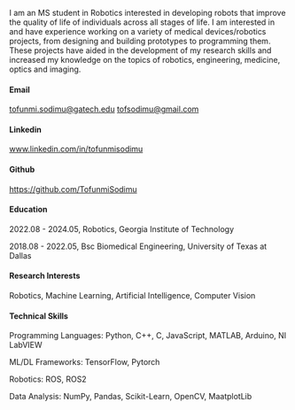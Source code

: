 
I am an MS student in Robotics interested in developing robots that improve the quality of life of individuals across all stages of life. I am interested in and have experience working on a variety of medical devices/robotics projects, from designing and building prototypes to programming them. These projects have aided in the development of my research skills and increased my knowledge on the topics of robotics, engineering, medicine, optics and imaging.

#### Email
tofunmi.sodimu@gatech.edu
tofsodimu@gmail.com

#### Linkedin
www.linkedin.com/in/tofunmisodimu

#### Github
https://github.com/TofunmiSodimu

#### Education
2022.08 - 2024.05, Robotics, Georgia Institute of Technology

2018.08 - 2022.05, Bsc Biomedical Engineering, University of Texas at Dallas

#### Research Interests
Robotics, Machine Learning, Artificial Intelligence, Computer Vision

#### Technical Skills
Programming Languages: Python, C++, C, JavaScript, MATLAB, Arduino, NI LabVIEW  

ML/DL Frameworks: TensorFlow, Pytorch  

Robotics: ROS, ROS2

Data Analysis: NumPy, Pandas, Scikit-Learn, OpenCV, MaatplotLib
